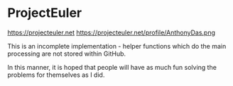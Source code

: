 # ProjectEuler

https://projecteuler.net
https://projecteuler.net/profile/AnthonyDas.png

This is an incomplete implementation - helper functions which do the main processing are not stored within GitHub.

In this manner, it is hoped that people will have as much fun solving the problems for themselves as I did.
